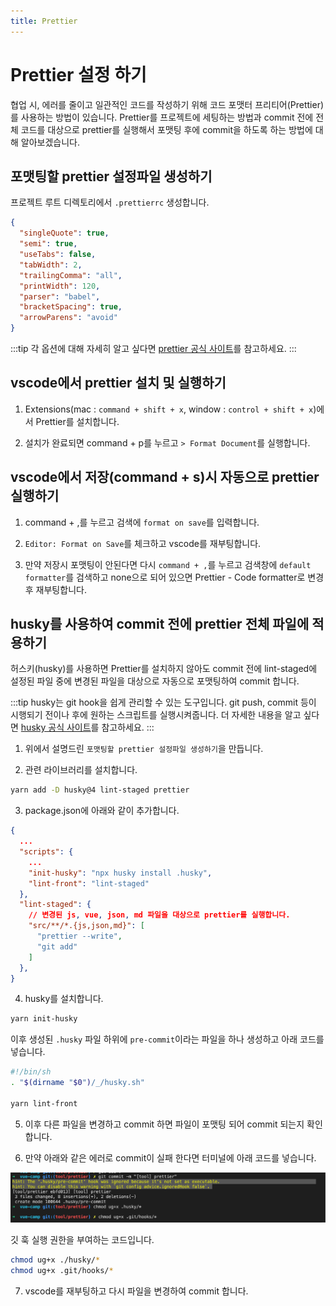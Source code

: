 ```yaml
---
title: Prettier
---
```


# Prettier 설정 하기

협업 시, 에러를 줄이고 일관적인 코드를 작성하기 위해 코드 포맷터 프리티어(Prettier)를 사용하는 방법이 있습니다.
Prettier를 프로젝트에 세팅하는 방법과 commit 전에 전체 코드를 대상으로 prettier를 실행해서 포맷팅 후에 commit을 하도록 하는 방법에 대해 알아보겠습니다.

## 포맷팅할 prettier 설정파일 생성하기

프로젝트 루트 디렉토리에서 `.prettierrc` 생성합니다.

```json
{
  "singleQuote": true,
  "semi": true,
  "useTabs": false,
  "tabWidth": 2,
  "trailingComma": "all",
  "printWidth": 120,
  "parser": "babel",
  "bracketSpacing": true,
  "arrowParens": "avoid"
}
```

:::tip
각 옵션에 대해 자세히 알고 싶다면 [prettier 공식 사이트](https://prettier.io/docs/en/options.html)를 참고하세요.
:::

## vscode에서 prettier 설치 및 실행하기

1. Extensions(mac : `command + shift + x`, window : `control + shift + x`)에서 Prettier를 설치합니다.

2. 설치가 완료되면 command + p를 누르고 `> Format Document`를 실행합니다.

## vscode에서 저장(command + s)시 자동으로 prettier 실행하기

1. command + ,를 누르고 검색에 `format on save`를 입력합니다.

2. `Editor: Format on Save`를 체크하고 vscode를 재부팅합니다.

3. 만약 저장시 포맷팅이 안된다면 다시 `command + ,`를 누르고 검색창에 `default formatter`를 검색하고 none으로 되어 있으면 Prettier - Code formatter로 변경 후 재부팅합니다.

## husky를 사용하여 commit 전에 prettier 전체 파일에 적용하기

허스키(husky)를 사용하면 Prettier를 설치하지 않아도 commit 전에 lint-staged에 설정된 파일 중에 변경된 파일을 대상으로 자동으로 포맷팅하여 commit 합니다.

:::tip
husky는 git hook을 쉽게 관리할 수 있는 도구입니다. git push, commit 등이 시행되기 전이나 후에 원하는 스크립트를 실행시켜줍니다.
더 자세한 내용을 알고 싶다면 [husky 공식 사이트](https://typicode.github.io/husky/)를 참고하세요.
:::

1. 위에서 설명드린 `포맷팅할 prettier 설정파일 생성하기`을 만듭니다.

2. 관련 라이브러리를 설치합니다.

```sh
yarn add -D husky@4 lint-staged prettier
```

3. package.json에 아래와 같이 추가합니다.

```json
{
  ...
  "scripts": {
    ...
    "init-husky": "npx husky install .husky",
    "lint-front": "lint-staged"
  },
  "lint-staged": {
    // 변경된 js, vue, json, md 파일을 대상으로 prettier를 실행합니다.
    "src/**/*.{js,json,md}": [
      "prettier --write",
      "git add"
    ]
  },
}

```

4. husky를 설치합니다.

```bash
yarn init-husky
```

이후 생성된 `.husky` 파일 하위에 `pre-commit`이라는 파일을 하나 생성하고 아래 코드를 넣습니다.

```bash
#!/bin/sh
. "$(dirname "$0")/_/husky.sh"

yarn lint-front

```

5. 이후 다른 파일을 변경하고 commit 하면 파일이 포맷팅 되어 commit 되는지 확인합니다.

6. 만약 아래와 같은 에러로 commit이 실패 한다면 터미널에 아래 코드를 넣습니다.

![husky 에러](./img/husky-prettier-error.png)

깃 훅 실행 권한을 부여하는 코드입니다.

```sh
chmod ug+x ./husky/*
chmod ug+x .git/hooks/*
```

7. vscode를 재부팅하고 다시 파일을 변경하여 commit 합니다.

